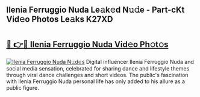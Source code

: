 ## Ilenia Ferruggio Nuda Le𝚊k𝚎d N𝚞𝚍e - Part-cKt Vid𝚎o Photos Le𝚊ks K27XD

# <h2><a href="http://fbfmm0.evod.top/?m=Ilenia+Ferruggio+Nuda">🔗 👉🔴 Ilenia Ferruggio Nuda Vid𝚎o Ph𝚘t𝚘s</a></h2>

[![Ilenia Ferruggio Nuda N𝚞d𝚎s](https://i.imgur.com/8V9OHl7.gif)](http://fbfmm0.evod.top/?m=Ilenia+Ferruggio+Nuda)
Digital influencer Ilenia Ferruggio Nuda and social media sensation, celebrated for sharing dance and lifestyle themes through viral dance challenges and short videos. The public's fascination with Ilenia Ferruggio Nuda personal life has only added to his allure as a public figure. 

